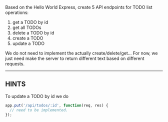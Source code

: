 Based on the Hello World Express, create 5 API endpoints for TODO list operations:
1. get a TODO by id
2. get all TODOs
3. delete a TODO by id
4. create a TODO
5. update a TODO

We do not need to implement the actually create/delete/get... For now, we just need make the server to return different text based on different requests.

-----------------------------

## HINTS

To update a TODO by id we do
```js
app.put('/api/todos/:id', function(req, res) {
  // need to be implemented.
});
```